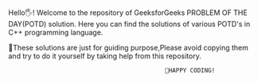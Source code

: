 Hello🖐! Welcome to the repository of GeeksforGeeks PROBLEM OF THE DAY(POTD) solution.
  Here you can find the solutions of various POTD's in C++ programming language.

 📌These solutions are just for guiding purpose,Please avoid copying them and try to do it yourself by taking help from this repository.
                                                
                                                🚀HAPPY CODING!
